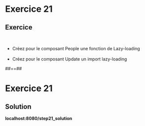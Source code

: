 <!-- .slide: class="exercice" -->
# Exercice 21
## Exercice
<br>

- Créez pour le composant People une fonction de Lazy-loading <br><br>
- Créez pour le composant Update un import lazy-loading

##==##

<!-- .slide: class="exercice" -->
# Exercice 21
## Solution
__localhost:8080/step21_solution__
<!-- .element: class="full-center" -->
